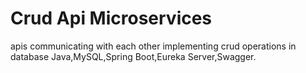# Crud Api Microservices
 apis communicating with each other implementing crud operations in database
 Java,MySQL,Spring Boot,Eureka Server,Swagger.
